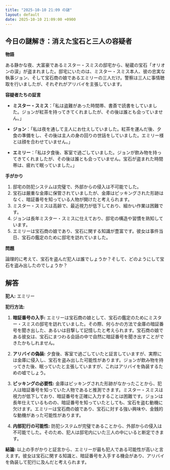 ```yaml
---
title: "2025-10-10 21:09 の謎"
layout: default
date: 2025-10-10 21:09:00 +0900
---
```

## 今日の謎解き：消えた宝石と三人の容疑者

**物語**

ある静かな夜、大富豪であるミスター・スミスの邸宅から、秘蔵の宝石「オリオンの涙」が盗まれました。邸宅にいたのは、ミスター・スミス本人、彼の忠実な執事ジョン、そして宝石商の娘であるエミリーの三人だけ。警察は三人に事情聴取を行いましたが、それぞれがアリバイを主張しています。

**容疑者たちの証言**

*   **ミスター・スミス**：「私は盗難があった時間帯、書斎で読書をしていました。ジョンが紅茶を持ってきてくれましたが、その後は誰とも会っていません。」

*   **ジョン**：「私は夜を通して主人にお仕えしていました。紅茶を運んだ後、夕食の準備をし、その後は主人の身の回りの世話をしていました。エミリー様とは顔を合わせていません。」

*   **エミリー**：「私は夕食後、客室で過ごしていました。ジョンが飲み物を持ってきてくれましたが、その後は誰とも会っていません。宝石が盗まれた時間帯は、疲れて眠っていました。」

**手がかり**

1.  邸宅の防犯システムは完璧で、外部からの侵入は不可能でした。
2.  宝石は厳重な金庫に保管されていましたが、金庫はピッキングされた形跡はなく、暗証番号を知っている人物が開けたと考えられます。
3.  ミスター・スミスは高齢で、最近視力が低下しており、細かい作業は困難です。
4.  ジョンは長年ミスター・スミスに仕えており、邸宅の構造や習慣を熟知しています。
5.  エミリーは宝石商の娘であり、宝石に関する知識が豊富です。彼女は事件当日、宝石の鑑定のために邸宅を訪れていました。

**問題**

論理的に考えて、宝石を盗んだ犯人は誰でしょうか？そして、どのようにして宝石を盗み出したのでしょうか？

## 解答

**犯人:** エミリー

**犯行方法:**

1.  **暗証番号の入手:** エミリーは宝石商の娘として、宝石の鑑定のためにミスター・スミスの邸宅を訪れていました。その際、何らかの方法で金庫の暗証番号を聞き出した、あるいは目撃して記憶したと考えられます。宝石商の娘である彼女は、宝石にまつわる会話の中で自然に暗証番号を聞き出すことができたかもしれません。

2.  **アリバイの偽装:** 夕食後、客室で過ごしていたと証言していますが、実際には金庫に侵入し、宝石を盗み出した可能性があります。ジョンが飲み物を持ってきた後、眠っていたと主張していますが、これはアリバイを偽装するための嘘でしょう。

3.  **ピッキングの必要性:** 金庫はピッキングされた形跡がなかったことから、犯人は暗証番号を知っていた人物であると推測できます。ミスター・スミスは視力が低下しており、暗証番号を正確に入力することは困難です。ジョンは長年仕えているものの、暗証番号を知っていたとしても、宝石を盗む動機に欠けます。エミリーは宝石商の娘であり、宝石に対する強い興味や、金銭的な動機があった可能性があります。

4.  **内部犯行の可能性:** 防犯システムが完璧であることから、外部からの侵入は不可能でした。そのため、犯人は邸宅内にいた三人の中にいると断定できます。

**結論:** 以上の手がかりと証言から、エミリーが最も犯人である可能性が高いと言えます。彼女は宝石に関する知識と、暗証番号を入手する機会があり、アリバイを偽装して犯行に及んだと考えられます。

